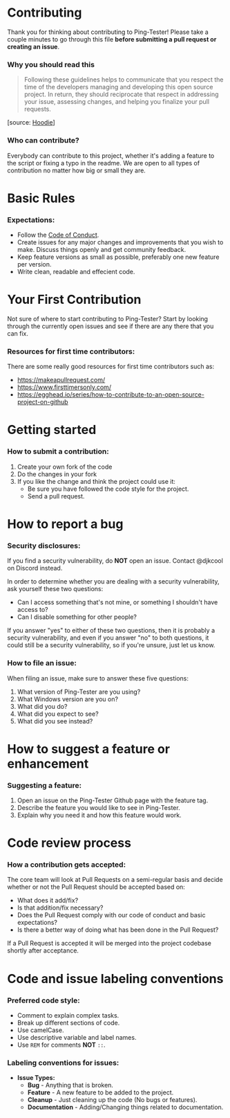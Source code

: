 # Contributing

Thank you for thinking about contributing to Ping-Tester! Please take a couple minutes to go through this file **before submitting a pull request or creating an issue**.

### Why you should read this

>Following these guidelines helps to communicate that you respect the time of the developers managing and developing this open source project. In return, they should reciprocate that respect in addressing your issue, assessing changes, and helping you finalize your pull requests.

[source: [Hoodie](https://github.com/hoodiehq/hoodie/blob/master/CONTRIBUTING.md)]

### Who can contribute?

Everybody can contribute to this project, whether it's adding a feature to the script or fixing a typo in the readme. We are open to all types of contribution no matter how big or small they are.

# Basic Rules
### Expectations:

* Follow the [Code of Conduct](https://github.com/Djkcool/Pingster/blob/main/CODE_OF_CONDUCT.md).
* Create issues for any major changes and improvements that you wish to make. Discuss things openly and get community feedback.
* Keep feature versions as small as possible, preferably one new feature per version.
* Write clean, readable and effecient code.

# Your First Contribution
Not sure of where to start contributing to Ping-Tester? Start by looking through the currently open issues and see if there are any there that you can fix.

### Resources for first time contributors:
There are some really good resources for first time contributors such as: 
* https://makeapullrequest.com/ 
* https://www.firsttimersonly.com/
* https://egghead.io/series/how-to-contribute-to-an-open-source-project-on-github

# Getting started
### How to submit a contribution:

1. Create your own fork of the code
2. Do the changes in your fork
3. If you like the change and think the project could use it:
    * Be sure you have followed the code style for the project.
    * Send a pull request.

# How to report a bug
### Security disclosures:
If you find a security vulnerability, do **NOT** open an issue. Contact @djkcool on Discord instead.

In order to determine whether you are dealing with a security vulnerability, ask yourself these two questions:
* Can I access something that's not mine, or something I shouldn't have access to?
* Can I disable something for other people?

If you answer "yes" to either of these two questions, then it is probably a security vulnerability, and even if you answer "no" to both questions, it could still be a security vulnerability, so if you're unsure, just let us know.

### How to file an issue:

When filing an issue, make sure to answer these five questions:

1. What version of Ping-Tester are you using?
2. What Windows version are you on?
3. What did you do?
4. What did you expect to see?
5. What did you see instead?

# How to suggest a feature or enhancement
### Suggesting a feature:
1. Open an issue on the Ping-Tester Github page with the feature tag.
2. Describe the feature you would like to see in Ping-Tester.
3. Explain why you need it and how this feature would work.

# Code review process
### How a contribution gets accepted:
The core team will look at Pull Requests on a semi-regular basis and decide whether or not the Pull Request should be accepted based on:

* What does it add/fix?
* Is that addition/fix necessary?
* Does the Pull Request comply with our code of conduct and basic expectations?
* Is there a better way of doing what has been done in the Pull Request?

If a Pull Request is accepted it will be merged into the project codebase shortly after acceptance.

# Code and issue labeling conventions

### Preferred code style:
* Comment to explain complex tasks.
* Break up different sections of code.
* Use camelCase.
* Use descriptive variable and label names.
* Use ```REM``` for comments **NOT** ```::```.

### Labeling conventions for issues:
* **Issue Types:**
    * **Bug** - Anything that is broken.
    * **Feature** - A new feature to be added to the project.
    * **Cleanup** - Just cleaning up the code (No bugs or features).
    * **Documentation** - Adding/Changing things related to documentation.